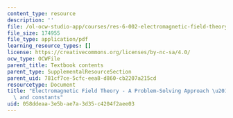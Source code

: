 ```yaml
---
content_type: resource
description: ''
file: /ol-ocw-studio-app/courses/res-6-002-electromagnetic-field-theory-a-problem-solving-approach-spring-2008/058ddeaa3e5bae7a3d35c4204f2aee03_MITRES_6_002S08_eqn_const.pdf
file_size: 174955
file_type: application/pdf
learning_resource_types: []
license: https://creativecommons.org/licenses/by-nc-sa/4.0/
ocw_type: OCWFile
parent_title: Textbook contents
parent_type: SupplementalResourceSection
parent_uid: 781cf7ce-5cfc-eea8-d860-cb2207a215cd
resourcetype: Document
title: "Electromagnetic Field Theory - A Problem-Solving Approach \u2013 Useful equations\
  \ and constants"
uid: 058ddeaa-3e5b-ae7a-3d35-c4204f2aee03
---
```

